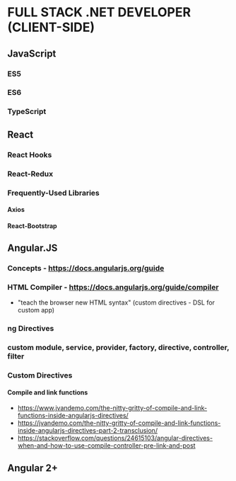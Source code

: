 
# FULL STACK .NET DEVELOPER (CLIENT-SIDE)

## JavaScript
### ES5
### ES6
### TypeScript


## React

### React Hooks
### React-Redux
### Frequently-Used Libraries
#### Axios
#### React-Bootstrap

## Angular.JS
### Concepts - https://docs.angularjs.org/guide
### HTML Compiler - https://docs.angularjs.org/guide/compiler
- "teach the browser new HTML syntax" (custom directives - DSL for custom app)

### ng Directives
### custom module, service, provider, factory, directive, controller, filter

### Custom Directives
#### Compile and link functions
- https://www.jvandemo.com/the-nitty-gritty-of-compile-and-link-functions-inside-angularjs-directives/
- https://jvandemo.com/the-nitty-gritty-of-compile-and-link-functions-inside-angularjs-directives-part-2-transclusion/
- https://stackoverflow.com/questions/24615103/angular-directives-when-and-how-to-use-compile-controller-pre-link-and-post

## Angular 2+
